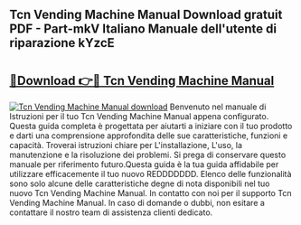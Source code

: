 ## Tcn Vending Machine Manual Download gratuit PDF - Part-mkV Italiano Manuale dell'utente di riparazione kYzcE

# <h2><a href="http://dfff7w.blite.top/?on=Tcn+Vending+Machine+Manual">🔗Download 👉🔴 Tcn Vending Machine Manual</a></h2>

[![Tcn Vending Machine Manual download](https://i.imgur.com/lujVjoI.png)](http://dfff7w.blite.top/?on=Tcn+Vending+Machine+Manual)
Benvenuto nel manuale di Istruzioni per il tuo Tcn Vending Machine Manual appena configurato. Questa guida completa è progettata per aiutarti a iniziare con il tuo prodotto e darti una comprensione approfondita delle sue caratteristiche, funzioni e capacità. Troverai istruzioni chiare per L'installazione, L'uso, la manutenzione e la risoluzione dei problemi. Si prega di conservare questo manuale per riferimento futuro.Questa guida è la tua guida affidabile per utilizzare efficacemente il tuo nuovo REDDDDDDD. Elenco delle funzionalità sono solo alcune delle caratteristiche degne di nota disponibili nel tuo nuovo Tcn Vending Machine Manual. In contatto con noi per il supporto Tcn Vending Machine Manual. In caso di domande o dubbi, non esitare a contattare il nostro team di assistenza clienti dedicato.
